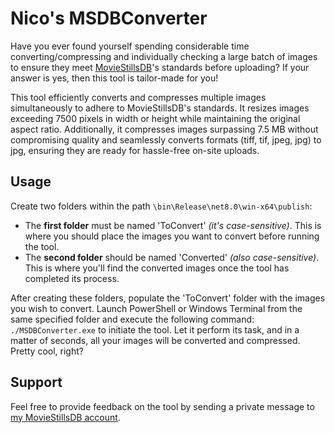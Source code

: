 # Nico's MSDBConverter

Have you ever found yourself spending considerable time converting/compressing and individually checking a large batch of images to ensure they meet [MovieStillsDB](https://www.moviestillsdb.com/)'s standards before uploading? If your answer is yes, then this tool is tailor-made for you!

This tool efficiently converts and compresses multiple images simultaneously to adhere to MovieStillsDB's standards. It resizes images exceeding 7500 pixels in width or height while maintaining the original aspect ratio. Additionally, it compresses images surpassing 7.5 MB without compromising quality and seamlessly converts formats (tiff, tif, jpeg, jpg) to jpg, ensuring they are ready for hassle-free on-site uploads.

## Usage

Create two folders within the path `\bin\Release\net8.0\win-x64\publish`:

-   The **first folder** must be named 'ToConvert' *(it's case-sensitive)*. This is where you should place the images you want to convert before running the tool.
-   The **second folder** should be named 'Converted' *(also case-sensitive)*. This is where you'll find the converted images once the tool has completed its process.

After creating these folders, populate the 'ToConvert' folder with the images you wish to convert. Launch PowerShell or Windows Terminal from the same specified folder and execute the following command: `./MSDBConverter.exe` to initiate the tool. Let it perform its task, and in a matter of seconds, all your images will be converted and compressed. Pretty cool, right?

## Support
Feel free to provide feedback on the tool by sending a private message to [my MovieStillsDB account](https://www.moviestillsdb.com/users/Nico).